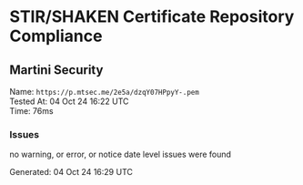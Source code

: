 # STIR/SHAKEN Certificate Repository Compliance

## Martini Security

Name: `https://p.mtsec.me/2e5a/dzqY07HPpyY-.pem`\
Tested At: 04 Oct 24 16:22 UTC\
Time: 76ms

### Issues

no warning, or error, or notice date level issues were found

Generated: 04 Oct 24 16:29 UTC